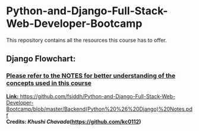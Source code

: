 # Python-and-Django-Full-Stack-Web-Developer-Bootcamp
This repository contains all the resources this course has to offer.

## Django Flowchart:
<a href='https://static.miraheze.org/openhatchwiki/thumb/f/fd/Mtv-diagram.png/400px-Mtv-diagram.png'>

### Please refer to the NOTES for better understanding of the concepts used in this course
<strong>Link:</strong> https://github.com/fsiddh/Python-and-Django-Full-Stack-Web-Developer-Bootcamp/blob/master/Backend(Python%20%26%20Django)%20Notes.pdf <br>
<strong>Credits: <i>Khushi Chavada</i>(https://github.com/kc0112)<br></strong>
